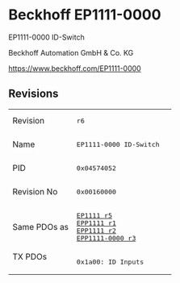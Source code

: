 # Beckhoff EP1111-0000

EP1111-0000 ID-Switch

Beckhoff Automation GmbH & Co. KG

https://www.beckhoff.com/EP1111-0000

## Revisions
<table>
<tr >
<td>Revision</td>
<td><pre>r6</pre></td>
</tr>
<tr >
<td>Name</td>
<td><pre>EP1111-0000 ID-Switch</pre></td>
</tr>
<tr >
<td>PID</td>
<td><pre>0x04574052</pre></td>
</tr>
<tr >
<td>Revision No</td>
<td><pre>0x00160000</pre></td>
</tr>
<tr >
<td>Same PDOs as</td>
<td><pre><a href="EP1111">EP1111 r5</a><br/><a href="EPP1111">EPP1111 r1</a><br/><a href="EPP1111">EPP1111 r2</a><br/><a href="EPP1111-0000">EPP1111-0000 r3</a></pre></td>
</tr>
<tr class="txpdo pdosection">
<td rowspan=1 valign=top>TX PDOs</td>
<td><pre>0x1a00: ID Inputs</pre></td>
<td></td>
</tr>
</table>
